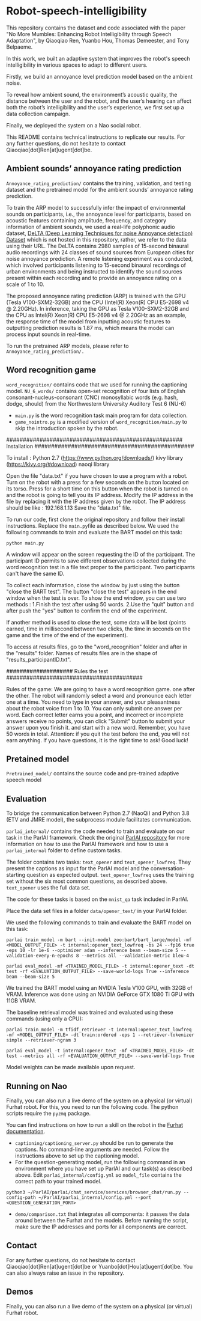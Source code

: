 # Robot-speech-intelligibility

This repository contains the dataset and code associated with the paper "No More Mumbles: Enhancing Robot Intelligibility through Speech Adaptation", by Qiaoqiao Ren, Yuanbo Hou, Thomas Demeester, and Tony Belpaeme.

In this work, we built an adaptive system that improves the robot's speech intelligibility in various spaces to adapt to different users.

Firstly, we build an annoyance level prediction model based on the ambient noise.

To reveal how ambient sound, the environment’s acoustic quality, the distance between the user and the robot, and the user’s hearing can affect both the robot’s intelligibility and the user’s experience, we first set up a data collection campaign.

Finally, we deployed the system on a Nao social robot.

This README contains technical instructions to replicate our results. For any further questions, do not hesitate to contact Qiaoqiao[dot]Ren[at]ugent[dot]be.


## Ambient sounds’ annoyance rating prediction

`Annoyance_rating_prediction/` contains the training, validation, and testing dataset and the pretrained model for the ambient sounds’ annoyance rating prediction.

To train the ARP model to successfully infer the impact of environmental sounds on participants, i.e., the annoyance level for participants, based on acoustic features containing amplitude, frequency, and category information of ambient sounds, we used a real-life polyphonic audio dataset, [DeLTA (Deep Learning Techniques for noise Annoyance detection) Dataset](https://zenodo.org/records/7158057) which is not hosted in this repository, rather, we refer to the data using their URL. The DeLTA contains 2980 samples of 15-second binaural audio recordings with 24 classes of sound sources from European cities for noise annoyance prediction. A remote listening experiment was conducted, which involved participants listening to 15-second binaural recordings of urban environments and being instructed to identify the sound sources present within each recording and to provide an annoyance rating on a scale of 1 to 10. 

The proposed annoyance rating prediction (ARP) is trained with the GPU (Tesla V100-SXM2-32GB) and the CPU (Intel(R) Xeon(R) CPU E5-2698 v4 @ 2.20GHz). In inference, taking the GPU as Tesla V100-SXM2-32GB and the CPU as Intel(R) Xeon(R) CPU E5-2698 v4 @ 2.20GHz as an example, the response time of the model from inputting acoustic features to outputting prediction results is 1.87 ms, which means the model can process input sounds in real-time.

To run the pretrained ARP models, please refer to `Annoyance_rating_prediction/.`

## Word recognition game

`word_recognition/` contains code that we used for running the captioning model.
`NU_6_words/` contains open-set recognition of four lists of English consonant-nucleus-consonant (CNC) monosyllabic words (e.g. hash, dodge, should) from the Northwestern University Auditory Test 6 (NU-6)
 

- `main.py` is the word recognition task main program for data collection.
- `game_nointro.py` is a modified version of `word_recognition/main.py` to skip the introduction spoken by the robot.


##################################################### Installation ################################################

To install : Python 2.7 (https://www.python.org/downloads/)
	     kivy library (https://kivy.org/#download)
	     naoqi library


Open the file "data.txt" if you have chosen to use a program with a robot.
Turn on the robot with a press for a few seconds on the button located on its torso.
Press for a short time on this button when the robot is turned on and the robot is going to tell you its IP address.
Modify the IP address in the file by replacing it with the IP address given by the robot.
The IP address should be like : 192.168.1.13
Save the "data.txt" file.

To run our code, first clone the original repository and follow their install instructions. Replace the `main.py`file as described below.
We used the following commands to train and evaluate the BART model on this task:

```
python main.py
```

A window will appear on the screen requesting the ID of the participant.
The participant ID permits to save different observations collected during the word recognition test in a file text proper to 
the participant.
Two participants can't have the same ID.

To collect each information, close the window by just using the button "close the BART test".
The button "close the test" appears in the end window when the test is over.
To show the end window, you can use two methods :
	1.Finish the test after using 50 words.
	2.Use the "quit" button and after push the "yes" button to confirm the end of the experiment.

If another  method is used to close the test, some data will be lost (points earned, time in millisecond between
two clicks, the time in seconds on the game and the time of the end of the experiment).

To access at results files, go to the "word_recognition" folder and after in the "results" folder.
Names of results files are in the shape of "results_participantID.txt".

#################### Rules the test #########################################

Rules of the game:
We are going to have a word recognition game. one after the other. The robot will randomly select a word and pronounce each letter one at a time.
You need to type in your answer, and your pleasantness about the robot voice from 1 to 10. You can only submit one answer per word.
Each correct letter earns you a point, and incorrect or incomplete answers receive no points, you can click "Submit" button to submit your answer upon you finish it.
and start with a new word. Remember, you have 50 words in total.
Attention: if you quit the test before the end, you will not earn anything. If you have questions, it is the right time to ask! Good luck! 

## Pretained model

`Pretrained_model/` contains the source code and pre-trained adaptive speech model



## Evaluation

To bridge the communication between Python 2.7 (NaoQi) and Python 3.8 (ETV and JMRE model), the subprocess module facilitates communication. 

`parlai_internal/` contains the code needed to train and evaluate on our task in the ParlAI framework. Check the original [ParlAI repository](https://github.com/facebookresearch/ParlAI) for more information on how to use the ParlAI framework and how to use a `parlai_internal` folder to define custom tasks.

The folder contains two tasks: `text_opener` and `text_opener_lowfreq`. They present the captions as input for the ParlAI model and the conversation-starting question as expected output. `text_opener_lowfreq` uses the training set without the six most common questions, as described above. `text_opener` uses the full data set.

The code for these tasks is based on the `mnist_qa` task included in ParlAI.

Place the data set files in a folder `data/opener_text/` in your ParlAI folder.

We used the following commands to train and evaluate the BART model on this task:

```
parlai train_model -m bart --init-model zoo:bart/bart_large/model -mf <MODEL_OUTPUT_FILE> -t internal:opener_text_lowfreq -bs 24 --fp16 true -eps 10 -lr 1e-6 --optimizer adam --inference beam --beam-size 5 --validation-every-n-epochs 8 --metrics all --validation-metric bleu-4
```
```
parlai eval_model -mf <TRAINED_MODEL_FILE> -t internal:opener_text -dt test -rf <EVALUATION_OUTPUT_FILE> --save-world-logs True --inference beam --beam-size 5
```

We trained the BART model using an NVIDIA Tesla V100 GPU, with 32GB of VRAM. Inference was done using an NVIDIA GeForce GTX 1080 Ti GPU with 11GB VRAM.

The baseline retrieval model was trained and evaluated using these commands (using only a CPU):

```
parlai train_model -m tfidf_retriever -t internal:opener_text_lowfreq -mf <MODEL_OUTPUT_FILE> -dt train:ordered -eps 1 --retriever-tokenizer simple --retriever-ngram 3
```
```
parlai eval_model -t internal:opener_text -mf <TRAINED_MODEL_FILE> -dt test --metrics all -rf <EVALUATION_OUTPUT_FILE> --save-world-logs True
```

Model weights can be made available upon request.

## Running on Nao

Finally, you can also run a live demo of the system on a physical (or virtual) Furhat robot. For this, you need to run the following code. The python scripts require the `pyzmq` package.

You can find instructions on how to run a skill on the robot in the [Furhat documentation](https://docs.furhat.io/skills/#running-a-skill-on-a-robot). 
- `captioning/captioning_server.py` should be run to generate the captions. No command-line arguments are needed. Follow the instructions above to set up the captioning model.
- For the question-generating model, run the following command in an environment where you have set up ParlAI and our task(s) as described above. Edit `parlai_internal/config.yml` so `model_file` contains the correct path to your trained model.
```
python3 ~/ParlAI/parlai/chat_service/services/browser_chat/run.py --config-path ~/ParlAI/parlai_internal/config.yml --port <QUESTION_GENERATION_PORT>
```

- `demo/comparison.txt` that integrates all components: it passes the data around between the Furhat and the models. Before running the script, make sure the IP addresses and ports for all components are correct.

## Contact

For any further questions, do not hesitate to contact Qiaoqiao[dot]Ren[at]ugent[dot]be or Yuanbo[dot]Hou[at]ugent[dot]be. You can also always raise an issue in the repository.

## Demos

Finally, you can also run a live demo of the system on a physical (or virtual) Furhat robot.

<!--<script> window.scroll(0,100000) </script> -->
